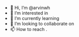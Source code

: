 - 👋 Hi, I’m @arvinwh 
- 👀 I’m interested in 
- 🌱 I’m currently learning 
- 💞️ I’m looking to collaborate on 
- 📫 How to reach .

<!---
arvinwh/arvinwh is a ✨ special ✨ repository because its `README.md` (this file) appears on your GitHub profile.
You can click the Preview link to take a look at your changes.
--->
